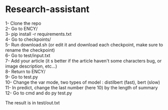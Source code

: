 # Research-assistant

1- Clone the repo  
2- Go to ENCY/  
3- pip install -r requirements.txt  
4- Go to checkpoints/  
5- Run download.sh (or edit it and download each checkpoint, make sure to rename the checkpoint)  
6- Go to test/input.txt  
7- Add your article (it s better if the article haven't some characters bug, or image description, etc...)  
8- Return to ENCY/  
9- Go to test.py  
10- Change the var mode, two types of model : distilbert (fast), bert (slow)  
11- In predict, change the last number (here 10) by the length of summary  
12- Go to cmd and do py test.py

The result is in test/out.txt
